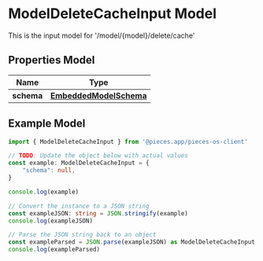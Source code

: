 
# ModelDeleteCacheInput Model

This is the input model for \'/model/\{model\}/delete/cache\'

## Properties Model

Name | Type
------------ | -------------
**schema** | [**EmbeddedModelSchema**](EmbeddedModelSchema)

## Example Model

```typescript
import { ModelDeleteCacheInput } from '@pieces.app/pieces-os-client'

// TODO: Update the object below with actual values
const example: ModelDeleteCacheInput = {
    "schema": null,
}

console.log(example)

// Convert the instance to a JSON string
const exampleJSON: string = JSON.stringify(example)
console.log(exampleJSON)

// Parse the JSON string back to an object
const exampleParsed = JSON.parse(exampleJSON) as ModelDeleteCacheInput
console.log(exampleParsed)
```


